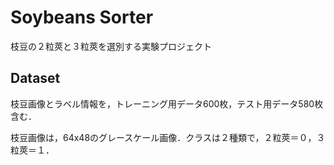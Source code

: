 # Soybeans Sorter
枝豆の２粒莢と３粒莢を選別する実験プロジェクト

## Dataset
枝豆画像とラベル情報を，トレーニング用データ600枚，テスト用データ580枚含む．

枝豆画像は，64x48のグレースケール画像．クラスは２種類で，２粒莢＝０，３粒莢＝１．

